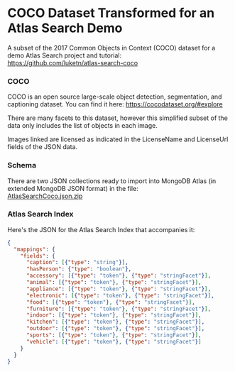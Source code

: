 # COCO Dataset Transformed for an Atlas Search Demo
A subset of the 2017 Common Objects in Context (COCO) dataset for a demo Atlas Search project and tutorial:  
https://github.com/luketn/atlas-search-coco

### COCO
COCO is an open source large-scale object detection, segmentation, and captioning dataset. You can find it here:
https://cocodataset.org/#explore

There are many facets to this dataset, however this simplified subset of the data only includes the list of objects in each image.

Images linked are licensed as indicated in the LicenseName and LicenseUrl fields of the JSON data. 

### Schema
There are two JSON collections ready to import into MongoDB Atlas (in extended MongoDB JSON format) in the file:  
[AtlasSearchCoco.json.zip](./AtlasSearchCoco.json.zip)

### Atlas Search Index
Here's the JSON for the Atlas Search Index that accompanies it:
```json
{
  "mappings": {
    "fields": {
      "caption": [{"type": "string"}],
      "hasPerson": {"type": "boolean"},
      "accessory": [{"type": "token"}, {"type": "stringFacet"}],
      "animal": [{"type": "token"}, {"type": "stringFacet"}],
      "appliance": [{"type": "token"}, {"type": "stringFacet"}],
      "electronic": [{"type": "token"}, {"type": "stringFacet"}],
      "food": [{"type": "token"}, {"type": "stringFacet"}],
      "furniture": [{"type": "token"}, {"type": "stringFacet"}],
      "indoor": [{"type": "token"}, {"type": "stringFacet"}],
      "kitchen": [{"type": "token"}, {"type": "stringFacet"}],
      "outdoor": [{"type": "token"}, {"type": "stringFacet"}],
      "sports": [{"type": "token"}, {"type": "stringFacet"}],
      "vehicle": [{"type": "token"}, {"type": "stringFacet"}]
    }
  }
}
```

